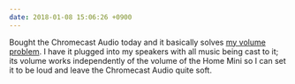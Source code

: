 ```yaml
---
date: 2018-01-08 15:06:26 +0900
---
```

Bought the Chromecast Audio today and it basically solves [my volume problem](http://updates.inqk.net/2018/01/07/i-bought-a.html). I have it plugged into my speakers with all music being cast to it; its volume works independently of the volume of the Home Mini so I can set it to be loud and leave the Chromecast Audio quite soft.
